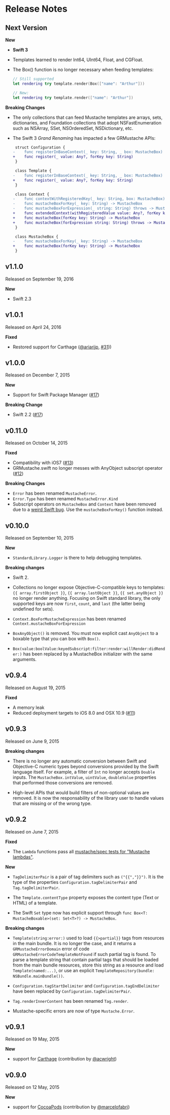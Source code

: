 Release Notes
=============

## Next Version

**New**

- **Swift 3**
- Templates learned to render Int64, UInt64, Float, and CGFloat.
- The Box() function is no longer necessary when feeding templates:
    
    ```swift
    // Still supported
    let rendering try template.render(Box(["name": "Arthur"]))
    
    // New:
    let rendering try template.render(["name": "Arthur"])
    ```

**Breaking Changes**

- The only collections that can feed Mustache templates are arrays, sets, dictionaries, and Foundation collections that adopt NSFastEnumeration such as NSArray, SSet, NSOrderedSet, NSDictionary, etc.

- The Swift 3 *Grand Renaming* has impacted a few GRMustache APIs:
    
    ```diff
     struct Configuration {
    -    func registerInBaseContext(_ key: String, _ box: MustacheBox)
    +    func register(_ value: Any?, forKey key: String)
     }
    
     class Template {
    -    func registerInBaseContext(_ key: String, _ box: MustacheBox)
    +    func register(_ value: Any?, forKey key: String)
     }
    
     class Context {
    -    func contextWithRegisteredKey(_ key: String, box: MustacheBox) -> Context
    -    func mustacheBoxForKey(_ key: String) -> MustacheBox
    -    func mustacheBoxForExpression(_ string: String) throws -> MustacheBox
    +    func extendedContext(withRegisteredValue value: Any?, forKey key: String) -> Context
    +    func mustacheBox(forKey key: String) -> MustacheBox
    +    func mustacheBox(forExpression string: String) throws -> MustacheBox
     }
    
     class MustacheBox {
    -    func mustacheBoxForKey(_ key: String) -> MustacheBox
    +    func mustacheBox(forKey key: String) -> MustacheBox
     }
    ```


## v1.1.0

Released on September 19, 2016

**New**

- Swift 2.3


## v1.0.1

Released on April 24, 2016

**Fixed**

- Restored support for Carthage ([@ariarijp](https://github.com/ariarijp), [#31](https://github.com/groue/GRMustache.swift/issues/31)))


## v1.0.0

Released on December 7, 2015

**New**

- Support for Swift Package Manager ([#17](https://github.com/groue/GRMustache.swift/issues/17))

**Breaking Change**

- Swift 2.2 ([#17](https://github.com/groue/GRMustache.swift/issues/17))


## v0.11.0

Released on October 14, 2015

**Fixed**

- Compatibility with iOS7 ([#13](https://github.com/groue/GRMustache.swift/issues/13))
- GRMustache.swift no longer messes with AnyObject subscript operator ([#12](https://github.com/groue/GRMustache.swift/issues/12))


**Breaking Changes**

- `Error` has been renamed `MustacheError`.
- `Error.Type` has been renamed `MustacheError.Kind`
- Subscript operators on `MustacheBox` and `Context` have been removed due to a [weird Swift bug](https://github.com/groue/GRMustache.swift/issues/12). Use the `mustacheBoxForKey()` function instead.


## v0.10.0

Released on September 10, 2015

**New**

- `StandardLibrary.Logger` is there to help debugging templates.


**Breaking changes**

- Swift 2.

- Collections no longer expose Objective-C-compatible keys to templates: `{{ array.firstObject }}`, `{{ array.lastObject }}`, `{{ set.anyObject }}` no longer render anything. Focusing on Swift standard library, the only supported keys are now `first`, `count`, and `last` (the latter being undefined for sets).

- `Context.BoxForMustacheExpression` has been renamed `Context.mustacheBoxForExpression`

- `BoxAnyObject()` is removed. You must now explicit cast `AnyObject` to a boxable type that you can box with `Box()`.

- `Box(value:boolValue:keyedSubscript:filter:render:willRender:didRender:)` has been replaced by a MustacheBox initializer with the same arguments.


## v0.9.4

Released on August 19, 2015

**Fixed**

- A memory leak
- Reduced deployment targets to iOS 8.0 and OSX 10.9 ([#11](https://github.com/groue/GRMustache.swift/pull/11))


## v0.9.3

Released on June 9, 2015

**Breaking changes**

- There is no longer any automatic conversion between Swift and Objective-C numeric types beyond conversions provided by the Swift language itself. For example, a filter of `Int` no longer accepts `Double` inputs. The `MustacheBox.intValue`, `uintValue`, `doubleValue` properties that performed those conversions are removed.

- High-level APIs that would build filters of non-optional values are removed. It is now the responsability of the library user to handle values that are missing or of the wrong type.


## v0.9.2

Released on June 7, 2015

**Fixed**

- The `Lambda` functions pass all [mustache/spec tests for "Mustache lambdas"](https://github.com/mustache/spec/blob/v1.1.2/specs/%7Elambdas.yml).


**New**

- `TagDelimiterPair` is a pair of tag delimiters such as `("{{","}}")`. It is the type of the properties `Configuration.tagDelimiterPair` and `Tag.tagDelimiterPair`.

- The `Template.contentType` property exposes the content type (Text or HTML) of a template.

- The Swift `Set` type now has explicit support through `func Box<T: MustacheBoxable>(set: Set<T>?) -> MustacheBox`.


**Breaking changes**

- `Template(string:error:)` used to load `{{>partial}}` tags from resources in the main bundle. It is no longer the case, and it returns a `GRMustacheErrorDomain` error of code `GRMustacheErrorCodeTemplateNotFound` if such partial tag is found. To parse a template string that contain partial tags that should be loaded from the main bundle resources, store this string as a resource and load `Template(named:...)`, or use an explicit `TemplateRepository(bundle: NSBundle.mainBundle())`.

- `Configuration.tagStartDelimiter` and `Configuration.tagEndDelimiter` have been replaced by `Configuration.tagDelimiterPair`.

- `Tag.renderInnerContent` has been renamed `Tag.render`.

- Mustache-specific errors are now of type `Mustache.Error`.

## v0.9.1

Released on 19 May, 2015

**New**

- support for [Carthage](https://github.com/Carthage/Carthage) (contribution by [@acwright](https://github.com/acwright))



## v0.9.0

Released on 12 May, 2015

**New**

- support for [CocoaPods](https://cocoapods.org) (contribution by [@marcelofabri](https://github.com/marcelofabri))
